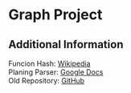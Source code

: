# Graph Project

## Additional Information  
Funcion Hash: [Wikipedia](https://es.wikipedia.org/wiki/Función_hash)  
Planing Parser: [Google Docs](https://docs.google.com/document/d/1_L6cPoFbx5PfRuLD23szDaUpEIGImv00HcsL0ytJxYc/edit)  
Old Repository: [GitHub](https://github.com/RichardDDiaz/GrafosSt)  

